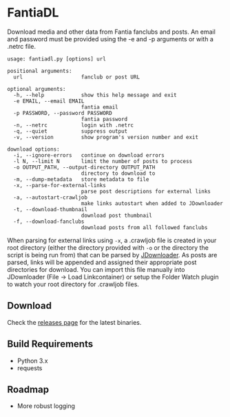 # FantiaDL
Download media and other data from Fantia fanclubs and posts. An email and password must be provided using the -e and -p arguments or with a .netrc file.

```
usage: fantiadl.py [options] url

positional arguments:
  url                   fanclub or post URL

optional arguments:
  -h, --help            show this help message and exit
  -e EMAIL, --email EMAIL
                        fantia email
  -p PASSWORD, --password PASSWORD
                        fantia password
  -n, --netrc           login with .netrc
  -q, --quiet           suppress output
  -v, --version         show program's version number and exit

download options:
  -i, --ignore-errors   continue on download errors
  -l N, --limit N       limit the number of posts to process
  -o OUTPUT_PATH, --output-directory OUTPUT_PATH
                        directory to download to
  -m, --dump-metadata   store metadata to file
  -x, --parse-for-external-links
                        parse post descriptions for external links
  -a, --autostart-crawljob
                        make links autostart when added to JDownloader
  -t, --download-thumbnail
                        download post thumbnail
  -f, --download-fanclubs
                        download posts from all followed fanclubs
```

When parsing for external links using `-x`, a .crawljob file is created in your root directory (either the directory provided with `-o` or the directory the script is being run from) that can be parsed by [JDownloader](http://jdownloader.org/). As posts are parsed, links will be appended and assigned their appropriate post directories for download. You can import this file manually into JDownloader (File -> Load Linkcontainer) or setup the Folder Watch plugin to watch your root directory for .crawljob files.

## Download
Check the [releases page](https://github.com/bitbybyte/fantiadl/releases/latest) for the latest binaries.

## Build Requirements
 - Python 3.x
 - requests

## Roadmap
 - More robust logging